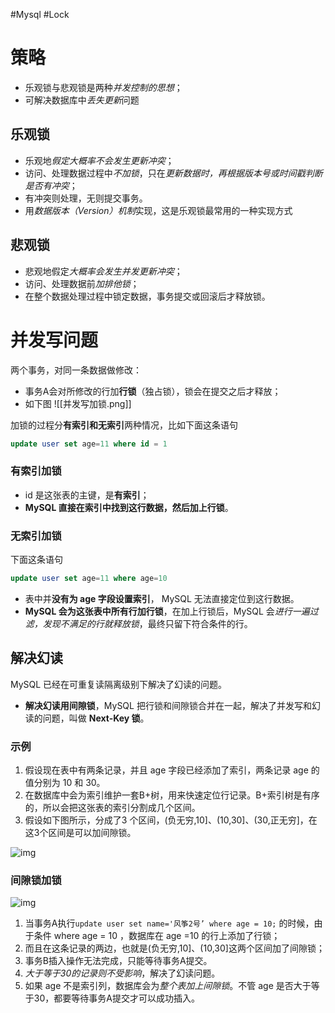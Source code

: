 #Mysql #Lock
# 策略
- 乐观锁与悲观锁是两种*并发控制的思想*；
- 可解决数据库中*丢失更新*问题

## 乐观锁
- 乐观地*假定大概率不会发生更新冲突*；
- 访问、处理数据过程中*不加锁*，只在*更新数据时，再根据版本号或时间戳判断是否有冲突*；
- 有冲突则处理，无则提交事务。
- 用*数据版本（Version）机制*实现，这是乐观锁最常用的一种实现方式

## 悲观锁
- 悲观地假定*大概率会发生并发更新冲突*；
- 访问、处理数据前*加排他锁*；
- 在整个数据处理过程中锁定数据，事务提交或回滚后才释放锁。


# 并发写问题

两个事务，对同一条数据做修改：
- 事务A会对所修改的行加**行锁**（独占锁），锁会在提交之后才释放；
- 如下图
![[并发写加锁.png]]

加锁的过程分**有索引和无索引**两种情况，比如下面这条语句
```sql
update user set age=11 where id = 1
```

### 有索引加锁
- id 是这张表的主键，是**有索引**；
- **MySQL 直接在索引中找到这行数据，然后加上行锁**。

### 无索引加锁
下面这条语句
```sql
update user set age=11 where age=10
```

- 表中并**没有为 age 字段设置索引**， MySQL 无法直接定位到这行数据。
- **MySQL 会为这张表中所有行加行锁**，在加上行锁后，MySQL 会*进行一遍过滤，发现不满足的行就释放锁*，最终只留下符合条件的行。

## 解决幻读
MySQL 已经在可重复读隔离级别下解决了幻读的问题。
- **解决幻读用间隙锁**，MySQL 把行锁和间隙锁合并在一起，解决了并发写和幻读的问题，叫做 **Next-Key 锁**。

### 示例
1. 假设现在表中有两条记录，并且 age 字段已经添加了索引，两条记录 age 的值分别为 10 和 30。
2. 在数据库中会为索引维护一套B+树，用来快速定位行记录。B+索引树是有序的，所以会把这张表的索引分割成几个区间。
3. 假设如下图所示，分成了3 个区间，(负无穷,10]、(10,30]、(30,正无穷]，在这3个区间是可以加间隙锁。

![img](间隙锁.png)


### 间隙锁加锁

![img](间隙锁-加锁过程.png)

1. 当事务A执行`update user set name='风筝2号’ where age = 10;` 的时候，由于条件 where age = 10 ，数据库在 age =10 的行上添加了行锁；
2. 而且在这条记录的两边，也就是(负无穷,10]、(10,30]这两个区间加了间隙锁；
3. 事务B插入操作无法完成，只能等待事务A提交。
4. *大于等于30的记录则不受影响*，解决了幻读问题。
5. 如果 age 不是索引列，数据库会为*整个表加上间隙锁*。不管 age 是否大于等于30，都要等待事务A提交才可以成功插入。
